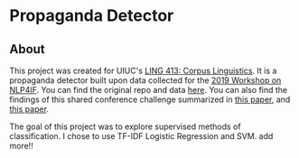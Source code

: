 # Propaganda Detector

## About
This project was created for UIUC's [LING 413: Corpus Linguistics](https://courses.illinois.edu/schedule/2025/spring/LING/413).  It is a propaganda detector built upon data collected for the [2019 Workshop on NLP4IF](http://www.netcopia.net/nlp4if/2019/index.html).  You can find the original repo and data [here](https://github.com/marcogdepinto/PropagandaDetection/tree/master?tab=readme-ov-file#pipeline-for-2019-workshop-on-nlp4if-censorship-disinformation-and-propaganda).  You can also find the findings of this shared conference challenge summarized in [this paper](https://aclanthology.org/D19-5024/), and [this paper](https://aclanthology.org/D19-5000/).

The goal of this project was to explore supervised methods of classification.  I chose to use TF-IDF Logistic Regression and SVM. add more!!